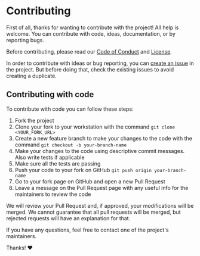 # Contributing

First of all, thanks for wanting to contribute with the project! All help is welcome.
You can contribute with code, ideas, documentation, or by reporting bugs.

Before contributing, please read our [Code of Conduct](https://github.com/ruan-brandao/banking/blob/master/CODE_OF_CONDUCT.md) and [License](https://github.com/ruan-brandao/banking/blob/master/LICENSE).

In order to contribute with ideas or bug reporting, you can [create an issue](https://github.com/ruan-brandao/banking/issues/new) in the project.
But before doing that, check the existing issues to avoid creating a duplicate.

## Contributing with code

To contribute with code you can follow these steps:

1. Fork the project
2. Clone your fork to your workstation with the command `git clone <YOUR_FORK_URL>`
3. Create a new feature branch to make your changes to the code with the command `git checkout -b your-branch-name`
4. Make your changes to the code using descriptive commit messages. Also write tests if applicable
5. Make sure all the tests are passing
6. Push your code to your fork on GitHub `git push origin your-branch-name`
7. Go to your fork page on GitHub and open a new Pull Request
8. Leave a message on the Pull Request page with any useful info for the maintainers to review the code

We will review your Pull Request and, if approved, your modifications will be merged.
We cannot guarantee that all pull requests will be merged, but rejected requests will have an explanation for that.

If you have any questions, feel free to contact one of the project's maintainers.

Thanks! :heart:
